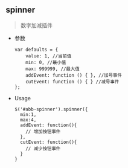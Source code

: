 ## spinner

> 数字加减插件

* 参数

  ```
  var defaults = {
      value: 1, //当前值
      min: 0, //最小值
      max: 999999, //最大值
      addEvent: function () { }, //加号事件
      cutEvent: function () { } //减号事件
  };
  ```
* Usage

  ```
  $('#abb-spinner').spinner({
    min:1,
    max:4,
    addEvent: function(){
      // 增加按钮事件
    },
    cutEvent: function(){
      // 减少按钮事件
    }
  }
  ```